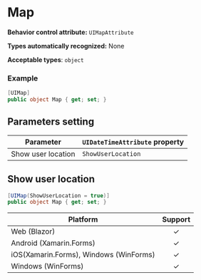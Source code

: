 # Map

**Behavior control attribute:**  `UIMapAttribute`

**Types automatically recognized:** None

**Acceptable types**: `object`

### Example

```csharp
[UIMap]
public object Map { get; set; }
```

## Parameters setting

| Parameter | `UIDateTimeAttribute` property | 
| -----------|:------------- 
| Show user location | `ShowUserLocation` |

## Show user location 

```csharp
[UIMap(ShowUserLocation = true)]
public object Map { get; set; }
```

| Platform | Support | 
| -----------|:-------------:| 
| Web (Blazor) | &check; |
| Android (Xamarin.Forms) | &check; |
| iOS(Xamarin.Forms), Windows (WinForms) | &check; |
| Windows (WinForms) | &check; |